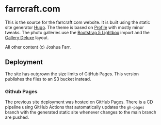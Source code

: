 # farrcraft.com

This is the source for the farrcraft.com website.  It is built using the static site generator [Hugo](https://gohugo.io/).
The theme is based on [Profile](https://github.com/gurusabarish/hugo-profile.git) with mostly minor tweaks.
The photo galleries use the [Bootstrap 5 Lightbox](https://github.com/trvswgnr/bs5-lightbox) import
and the [Gallery Deluxe](https://github.com/bep/gallerydeluxe) layout.


All other content (c) Joshua Farr.

## Deployment

The site has outgrown the size limits of GitHub Pages.
This version publishes the files to an S3 bucket instead.

### Github Pages

The previous site deployment was hosted on GitHub Pages. There is a CD pipeline using GitHub Actions that automatically updates
the `gh-pages` branch with the generated static site whenever changes to the main branch are pushed.
